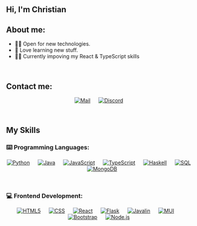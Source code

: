 ## Hi, I'm Christian

## About me:
- :technologist: Open for new technologies.
- :book: Love learning new stuff.
- :man_student: Currently impoving my React & TypeScript skills
<br>

## Contact me:
<p align="center">
  <a href="mailto:Christian@qmistry.gg"><img src="https://img.shields.io/badge/E--Mail-red?style=plastic&logo=gmail&logoColor=white" alt="Mail"/></a>
  &emsp;
  <a href="https://discord.com/users/hein"><img src="https://img.shields.io/badge/Discord-5865F2?style=plastic&logo=discord&logoColor=white" alt="Discord"/></a>
</p>
<br>

## My Skills
### :keyboard: Programming Languages:
<p align="center">
  <a href="https://www.python.org/"><img src="https://img.shields.io/badge/Python-blue?style=plastic&logo=python&logoColor=white" alt="Python"/></a>
  &emsp;
  <a href="https://www.java.com/"><img src="https://img.shields.io/badge/Java-orange?style=plastic&logo=java&logoColor=white" alt="Java"/></a>
  &emsp;
  <a href="https://developer.mozilla.org/en-US/docs/Web/JavaScript"><img src="https://img.shields.io/badge/JavaScript-yellow?style=plastic&logo=javascript&logoColor=white" alt="JavaScript"/></a>
  &emsp;
  <a href="https://www.typescriptlang.org/"><img src="https://img.shields.io/badge/TypeScript-blue?style=plastic&logo=typescript&logoColor=white" alt="TypeScript"/></a>
  &emsp;
  <a href="https://www.haskell.org/"><img src="https://img.shields.io/badge/Haskell-purple?style=plastic&logo=haskell&logoColor=white" alt="Haskell"/></a>
  &emsp;
  <a href="https://www.mysql.com/"><img src="https://img.shields.io/badge/SQL-lightgrey?style=plastic&logo=mysql&logoColor=white" alt="SQL"/></a>
  &emsp;
  <a href="https://www.mongodb.com/"><img src="https://img.shields.io/badge/MongoDB-green?style=plastic&logo=mongodb&logoColor=white" alt="MongoDB"/></a>
</p>
<br>

### :computer: Frontend Development:
<p align="center">
  <a href="https://developer.mozilla.org/en-US/docs/Web/Guide/HTML/HTML5"><img src="https://img.shields.io/badge/HTML5-orange?style=plastic&logo=html5&logoColor=white" alt="HTML5"/></a>
  &emsp;
  <a href="https://developer.mozilla.org/en-US/docs/Web/CSS"><img src="https://img.shields.io/badge/CSS-blue?style=plastic&logo=css3&logoColor=white" alt="CSS"/></a>
  &emsp;
  <a href="https://reactjs.org/"><img src="https://img.shields.io/badge/React-blue?style=plastic&logo=react&logoColor=white" alt="React"/></a>
  &emsp;
  <a href="https://flask.palletsprojects.com/"><img src="https://img.shields.io/badge/Flask-black?style=plastic&logo=flask&logoColor=white" alt="Flask"/></a>
  &emsp;
  <a href="https://javalin.io/"><img src="https://img.shields.io/badge/Javalin-blue?style=plastic&logo=java&logoColor=white" alt="Javalin"/></a>
  &emsp;
  <a href="https://mui.com/"><img src="https://img.shields.io/badge/MUI-blue?style=plastic&logo=mui&logoColor=white" alt="MUI"/></a>
  &emsp;
  <a href="https://getbootstrap.com/"><img src="https://img.shields.io/badge/Bootstrap-purple?style=plastic&logo=bootstrap&logoColor=white" alt="Bootstrap"/></a>
  &emsp;
  <a href="https://nodejs.org/"><img src="https://img.shields.io/badge/Node.js-green?style=plastic&logo=node.js&logoColor=white" alt="Node.js"/></a>
</p>
